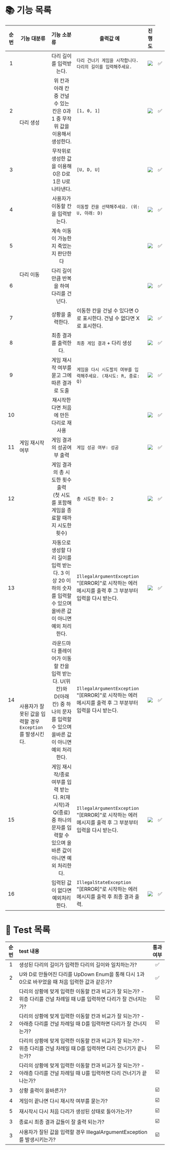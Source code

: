 📚 기능 목록
=========
|순번|기능 대분류|기능 소분류|출력값 예|진행도|
|:-----:|:-----:|:-----|:-----:|:-----:|
|1<td rowspan="3"> 다리 생성 </td>| 다리 길이를 입력받는다.| `다리 건너기 게임을 시작합니다.` <br> `다리의 길이를 입력해주세요.` |![](https://geps.dev/progress/100)|✅|
|2|  위 칸과 아래 칸 중 건널 수 있는 칸은 0과 1 중 무작위 값을 이용해서 생성한다. | `[1, 0, 1]` |![](https://geps.dev/progress/100)|✅|
|3|  무작위로 생성한 값을 이용해 0은 D로 1은 U로 나타낸다. | `[U, D, U]` |![](https://geps.dev/progress/100)|✅|
|4<td rowspan="5"> 다리 이동 </td>| 사용자가 이동할 칸을 입력받는다.|`이동할 칸을 선택해주세요. (위: U, 아래: D)` |![](https://geps.dev/progress/100)|✅|
|5| 계속 이동이 가능한지 죽었는지 판단한다 | |![](https://geps.dev/progress/100)|✅|
|6| 다리 길이 만큼 반복을 하여 다리를 건넌다. | |![](https://geps.dev/progress/100)|✅|
|7| 상황을 출력한다. | 이동한 칸을 건널 수 있다면 O로 표시한다. 건널 수 없다면 X로 표시한다.|![](https://geps.dev/progress/100)|✅|
|8| 최종 결과를 출력한다. |  `최종 게임 결과` + 다리 생성 |![](https://geps.dev/progress/100)|✅|
|9<td rowspan="4"> 게임 재시작 여부 </td>| 게임 재시작 여부를 묻고 그에 따른 결과로 도출  |`게임을 다시 시도할지 여부를 입력해주세요. (재시도: R, 종료: Q)`|![](https://geps.dev/progress/100)|✅|
|10| 재시작한다면 처음에 만든 다리로 재사용  |  |![](https://geps.dev/progress/100)|✅|
|11|게임 결과의 성공여부 출력  | `게임 성공 여부: 성공`|![](https://geps.dev/progress/100)|✅|
|12|게임 결과의 총 시도한 횟수 출력 <br>  (첫 시도를 포함해 게임을 종료할 때까지 시도한 횟수) | `총 시도한 횟수: 2`|![](https://geps.dev/progress/100)|✅|
|13<td rowspan="4">사용자가 잘못된 값을 입력할 경우 `Exception`를 발생시킨다.</td>| 자동으로 생성할 다리 길이를 입력 받는다. 3 이상 20 이하의 숫자를 입력할 수 있으며 올바른 값이 아니면 예외 처리한다.|`IllegalArgumentException` <br> "[ERROR]"로 시작하는 에러 메시지를 출력 후 그 부분부터 입력을 다시 받는다. |![](https://geps.dev/progress/100)|✅|
|14| 라운드마다 플레이어가 이동할 칸을 입력 받는다. U(위 칸)와 D(아래 칸) 중 하나의 문자를 입력할 수 있으며 올바른 값이 아니면 예외 처리한다. |`IllegalArgumentException` <br> "[ERROR]"로 시작하는 에러 메시지를 출력 후 그 부분부터 입력을 다시 받는다. |![](https://geps.dev/progress/100)|✅|
|15| 게임 재시작/종료 여부를 입력 받는다. R(재시작)과 Q(종료) 중 하나의 문자를 입력할 수 있으며 올바른 값이 아니면 예외 처리한다. |`IllegalArgumentException` <br> "[ERROR]"로 시작하는 에러 메시지를 출력 후 그 부분부터 입력을 다시 받는다. |![](https://geps.dev/progress/100)|✅|
|16| 입력된 값이 없다면 예외처리한다. |`IllegalStateException` <br> "[ERROR]"로 시작하는 에러 메시지를 출력 후 최종 결과 출력. |![](https://geps.dev/progress/100)|✅|

📝 Test 목록
===========

| 순번 | test 내용 | 통과 여부 |
|:-----:|:-----|:-----:|
|1| 생성된 다리의 길이가 입력한 다리의 길이와 일치하는가? |✅|
|2| U와 D로 만들어진 다리를 UpDown Enum을 통해 다시 1과 0으로 바꾸었을 때 처음 입력한 값과 같은가?|✅|
|2| 다리의 상황에 맞게 입력한 이동할 칸과 비교가 잘 되는가? - 위층 다리를 건널 차례일 때 U를 입력하면 다리가 잘 건너지는가?|☑️|
|2| 다리의 상황에 맞게 입력한 이동할 칸과 비교가 잘 되는가? - 아래층 다리를 건널 차례일 때 D를 입력하면 다리가 잘 건너지는가?|☑️|
|2| 다리의 상황에 맞게 입력한 이동할 칸과 비교가 잘 되는가? - 위층 다리를 건널 차례일 때 D를 입력하면 다리 건너기가 끝나는가?|☑️|
|2| 다리의 상황에 맞게 입력한 이동할 칸과 비교가 잘 되는가? - 아래층 다리를 건널 차례일 때 U를 입력하면 다리 건너기가 끝나는가?|☑️|
|3| 상황 출력이 올바른가? |☑️|
|4| 게임이 끝나면 다시 재시작 여부를 묻는가? |☑️|
|5| 재시작시 다시 처음 다리가 생성된 상태로 돌아가는가? |☑️|
|3| 종료시 최종 결과 값들이 잘 출력 되는가? |☑️|
|3| 사용자가 잘된 값을 입력할 경우 IllegalArgumentException를 발생시키는가?|☑️| |☑️|
